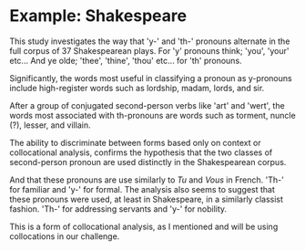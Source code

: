 # Example: Shakespeare

This study investigates the way that 'y-' and 'th-' pronouns alternate in the full corpus of 37 Shakespearean plays. For 'y' pronouns think; 'you', 'your' etc... And ye olde; 'thee', 'thine', 'thou' etc... for 'th' pronouns.  

Significantly,  the  words  most  useful  in  classifying  a  pronoun  as  y-pronouns include high-register words such as lordship, madam, lords, and sir. 

After a group of conjugated second-person verbs like 'art' and 'wert', the words most associated with th-pronouns  are  words  such as torment, nuncle (?), lesser,  and villain.

The ability  to  discriminate  between  forms  based  only  on  context or collocational analysis, confirms  the  hypothesis that the two classes of second-person pronoun are used distinctly in the Shakespearean corpus. 

And that these pronouns are use similarly to *Tu* and *Vous* in French. 'Th-' for familiar and 'y-' for formal. The analysis also seems to suggest that these pronouns were used, at least in Shakespeare, in a similarly classist fashion. 'Th-' for addressing servants and 'y-' for nobility.

This is a form of collocational analysis, as I mentioned and will be using collocations in our challenge.

